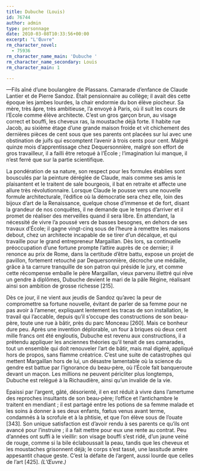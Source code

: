 ```yaml
---
title: Dubuche (Louis)
id: 76744
author: admin
type: personnage
date: 2010-03-08T10:33:56+00:00
excerpt: "L'Œuvre"
rm_character_novel:
  - 75936
rm_character_name_main: 'Dubuche '
rm_character_name_secondary: Louis
rm_character_main: 1

---
```

—Fils aîné d&rsquo;une boulangère de Plassans. Camarade d&rsquo;enfance de Claude Lantier et de Pierre Sandoz. Était pensionnaire au collège; il avait dès cette époque les jambes lourdes, la chair endormie du bon élève piocheur. Sa mère, très âpre, très ambitieuse, l&rsquo;a envoyé à Paris, où il suit les cours de l&rsquo;Ecole comme élève architecte. C&rsquo;est un gros garçon brun, au visage correct et bouffi, les cheveux ras, la moustache déjà forte. Il habite rue Jacob, au sixième étage d&rsquo;une grande maison froide et vit chichement des dernières pièces de cent sous que ses parents ont placées sur lui avec une obstination de juifs qui escomptent l&rsquo;avenir à trois cents pour cent. Malgré quinze mois d&rsquo;apprentissage chez Dequersonnière, malgré son effort de gros travailleur, il a failli être retoqué à l&rsquo;École ; l&rsquo;imagination lui manque, il n&rsquo;est ferré que sur la partie scientifique.

La pondération de sa nature, son respect pour les formules établies sont bousculés par la peinture déréglée de Claude, mais comme ses amis le plaisantent et le traitent de sale bourgeois, il bat en retraite et affecte une allure très révolutionnaire. Lorsque Claude le pousse vers une nouvelle formule architecturale, l&rsquo;édifice où la démocratie sera chez elle, loin des bijoux d&rsquo;art de la Renaissance, quelque chose d&rsquo;immense et de fort, disant la grandeur de nos conquêtes, il ne demande que le temps d&rsquo;arriver et il promet de réaliser des merveilles quand il sera libre. En attendant, la nécessité de vivre l&rsquo;a poussé vers de basses besognes, en dehors de ses travaux d&rsquo;École; il gagne vingt-cinq sous de l&rsquo;heure à remettre les maisons debout, chez un architecte incapable de se tirer d&rsquo;un décalque, et qui travaille pour le grand entrepreneur Margaillan. Dès lors, sa continuelle préoccupation d&rsquo;une fortune prompte l&rsquo;attire auprès de ce dernier; il renonce au prix de Rome, dans la certitude d&rsquo;être battu, expose un projet de pavillon, fortement retouché par Dequersonnière, décroche une médaille, grâce à ta carrure tranquille de son patron qui préside le jury, et comme cette récompense emballe le père Margaillan, vieux parvenu illettré qui rêve un gendre à diplômes, Dubuche devient le mari de la pâle Régine, réalisant ainsi son ambition de grosse richesse [215].

Dès ce jour, il ne vient aux jeudis de Sandoz qu&rsquo;avec la peur de compromettre sa fortune nouvelle, évitant de parler de sa femme pour ne pas avoir à l&rsquo;amener, expliquant lentement les tracas de son installation, le travail qui l&rsquo;accable, depuis qu&rsquo;il s&rsquo;occupe des constructions de son beau-père, toute une rue à bâtir, près du parc Monceau [260]. Mais ce bonheur dure peu. Après une invention déplorable, un four à briques où deux cent mille francs ont été engloutis, Dubuche est revenu aux constructions, il a prétendu appliquer les anciennes théories qu&rsquo;il tenait de ses camarades, tout un ensemble qui doit renouveler l&rsquo;art de bâtir, mais mal digéré, appliqué hors de propos, sans flamme créatrice. C&rsquo;est une suite de catastrophes qui mettent Margaillan hors de lui, un désastre lamentable où la science du gendre est battue par l&rsquo;ignorance du beau-père, où l&rsquo;École fait banqueroute devant un maçon. Les millions ne peuvent péricliter plus longtemps, Dubuche est relégué à la Richaudière, ainsi qu&rsquo;un invalide de la vie.

Epaissi par l&rsquo;argent, gâté, désorienté, il en est réduit à vivre dans l&rsquo;amertume des reproches insultants de son beau-père; l&rsquo;office et l&rsquo;antichambre le traitent en mendiant ; il est partagé entre les potions de sa femme malade et les soins à donner à ses deux enfants, fœtus venus avant terme, condamnés à la scrofule et à la phtisie, et que l&rsquo;on élève sous de l&rsquo;ouate [343]. Son unique satisfaction est d&rsquo;avoir rendu à ses parents ce qu&rsquo;ils ont avancé pour l&rsquo;instruire ; il a fait mettre pour eux une rente au contrat. Peu d&rsquo;années ont suffi à le vieillir: son visage bouffi s&rsquo;est ridé, d&rsquo;un jaune veiné de rouge, comme si la bile éclaboussait la peau, tandis que les cheveux et les moustaches grisonnent déjà; le corps s&rsquo;est tassé, une lassitude amère appesantit chaque geste. C&rsquo;est la défaite de l&rsquo;argent, aussi lourde que celles de l&rsquo;art [425]. _(L&rsquo;Œuvre.)_